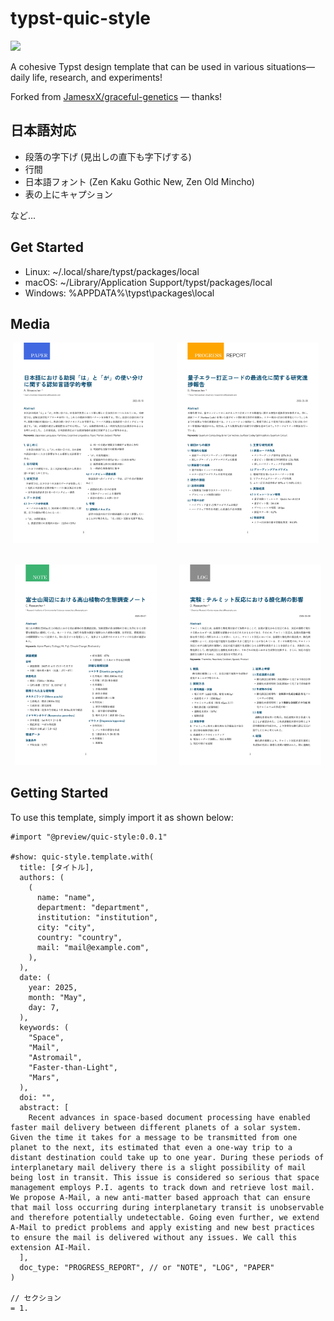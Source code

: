 # typst-quic-style

![](thumbnails/typst-quic-style-design.png)

A cohesive Typst design template that can be used in various situations—daily life, research, and experiments!

Forked from [JamesxX/graceful-genetics](https://github.com/JamesxX/graceful-genetics) — thanks!

## 日本語対応

- 段落の字下げ (見出しの直下も字下げする)
- 行間
- 日本語フォント (Zen Kaku Gothic New, Zen Old Mincho)
- 表の上にキャプション

など...

## Get Started

- Linux: ~/.local/share/typst/packages/local
- macOS: ~/Library/Application Support/typst/packages/local
- Windows: %APPDATA%\typst\packages\local

## Media

<p align="center">
  <img alt="paper" src="./thumbnails/paper.jpg" width="45%">
&nbsp; &nbsp; &nbsp; &nbsp;
  <img alt="progress report" src="./thumbnails/progress_report.jpg" width="45%">
&nbsp; &nbsp; &nbsp; &nbsp;
</p>

<p align="center">
  <img alt="note" src="./thumbnails/note.jpg" width="45%">
&nbsp; &nbsp; &nbsp; &nbsp;
  <img alt="log" src="./thumbnails/log.jpg" width="45%">
</p>

## Getting Started

To use this template, simply import it as shown below:

```typ
#import "@preview/quic-style:0.0.1"

#show: quic-style.template.with(
  title: [タイトル],
  authors: (
    (
      name: "name",
      department: "department",
      institution: "institution",
      city: "city",
      country: "country",
      mail: "mail@example.com",
    ),
  ),
  date: (
    year: 2025,
    month: "May",
    day: 7,
  ),
  keywords: (
    "Space",
    "Mail",
    "Astromail",
    "Faster-than-Light",
    "Mars",
  ),
  doi: "",
  abstract: [
    Recent advances in space-based document processing have enabled faster mail delivery between different planets of a solar system. Given the time it takes for a message to be transmitted from one planet to the next, its estimated that even a one-way trip to a distant destination could take up to one year. During these periods of interplanetary mail delivery there is a slight possibility of mail being lost in transit. This issue is considered so serious that space management employs P.I. agents to track down and retrieve lost mail. We propose A-Mail, a new anti-matter based approach that can ensure that mail loss occurring during interplanetary transit is unobservable and therefore potentially undetectable. Going even further, we extend A-Mail to predict problems and apply existing and new best practices to ensure the mail is delivered without any issues. We call this extension AI-Mail.
  ],
  doc_type: "PROGRESS_REPORT", // or "NOTE", "LOG", "PAPER"
)

// セクション
= 1.
```
